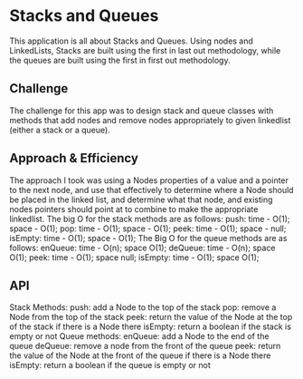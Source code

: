# Stacks and Queues
This application is all about Stacks and Queues. Using nodes
and LinkedLists, Stacks are built using the first in last 
out methodology, while the queues are built using the 
first in first out methodology.

## Challenge
The challenge for this app was to design stack and queue
classes with methods that add nodes and remove nodes 
appropriately to given linkedlist (either a stack or a 
queue).

## Approach & Efficiency
The approach I took was using a Nodes properties of a value
and a pointer to the next node, and use that effectively
to determine where a Node should be placed in the linked
list, and determine what that node, and existing nodes 
pointers should point at to combine to make the appropriate
linkedlist. 
The big O for the stack methods are as follows:
push: time - O(1); space - O(1);
pop: time - O(1); space - O(1);
peek: time - O(1); space - null;
isEmpty: time - O(1); space - O(1);
The Big O for the queue methods are as follows:
enQueue: time - O(n); space O(1);
deQueue: time - O(n); space O(1);
peek: time - O(1); space null;
isEmpty: time - O(1); space O(1);

## API
Stack Methods:
push: add a Node to the top of the stack
pop: remove a Node from the top of the stack
peek: return the value of the Node at the top of the 
stack if there is a Node there
isEmpty: return a boolean if the stack is empty or not
Queue methods:
enQueue: add a Node to the end of the queue
deQueue: remove a node from the front of the queue
peek: return the value of the Node at the front of the
queue if there is a Node there
isEmpty: return a boolean if the queue is empty or not